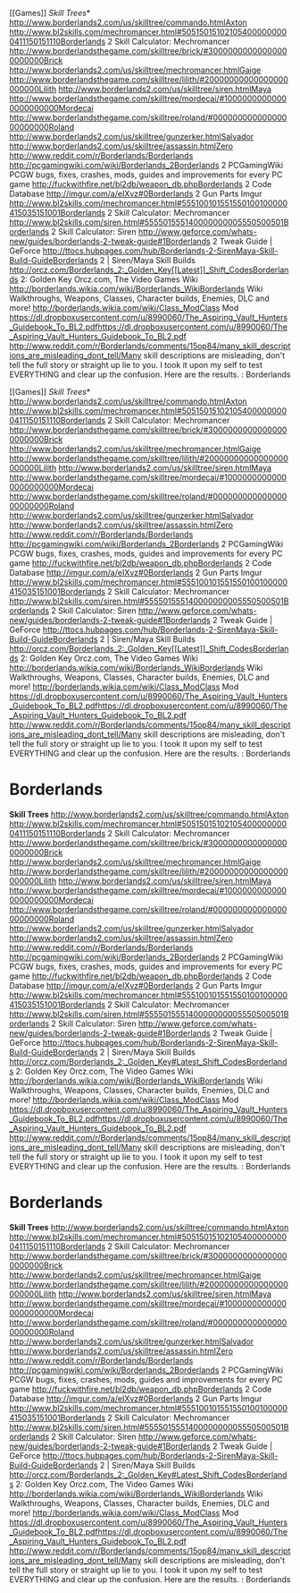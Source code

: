 [[Games]]
*Skill Trees**
http://www.borderlands2.com/us/skilltree/commando.htmlAxton
http://www.bl2skills.com/mechromancer.html#505150151021054000000000411150151110Borderlands 2 Skill Calculator: Mechromancer
http://www.borderlandsthegame.com/skilltree/brick/#30000000000000000000000Brick
http://www.borderlands2.com/us/skilltree/mechromancer.htmlGaige
http://www.borderlandsthegame.com/skilltree/lilith/#20000000000000000000000Lilith
http://www.borderlands2.com/us/skilltree/siren.htmlMaya
http://www.borderlandsthegame.com/skilltree/mordecai/#10000000000000000000000Mordecai
http://www.borderlandsthegame.com/skilltree/roland/#00000000000000000000000Roland
http://www.borderlands2.com/us/skilltree/gunzerker.htmlSalvador
http://www.borderlands2.com/us/skilltree/assassin.htmlZero
http://www.reddit.com/r/Borderlands/Borderlands
http://pcgamingwiki.com/wiki/Borderlands_2Borderlands 2 PCGamingWiki PCGW bugs, fixes, crashes, mods, guides and improvements for every PC game
http://fuckwithfire.net/bl2db/weapon_db.phpBorderlands 2 Code Database
http://imgur.com/a/eIXvz#0Borderlands 2 Gun Parts Imgur
http://www.bl2skills.com/mechromancer.html#555100101551550100100000415035151001Borderlands 2 Skill Calculator: Mechromancer
http://www.bl2skills.com/siren.html#555501555140000000005550500501Borderlands 2 Skill Calculator: Siren
http://www.geforce.com/whats-new/guides/borderlands-2-tweak-guide#1Borderlands 2 Tweak Guide | GeForce
http://ttocs.hubpages.com/hub/Borderlands-2-SirenMaya-Skill-Build-GuideBorderlands 2 | Siren/Maya Skill Builds
http://orcz.com/Borderlands_2:_Golden_Key[[Latest]]_Shift_CodesBorderlands 2: Golden Key Orcz.com, The Video Games Wiki
http://borderlands.wikia.com/wiki/Borderlands_WikiBorderlands Wiki Walkthroughs, Weapons, Classes, Character builds, Enemies, DLC and more!
http://borderlands.wikia.com/wiki/Class_ModClass Mod
https://dl.dropboxusercontent.com/u/8990060/The_Aspiring_Vault_Hunters_Guidebook_To_BL2.pdfhttps://dl.dropboxusercontent.com/u/8990060/The_Aspiring_Vault_Hunters_Guidebook_To_BL2.pdf
http://www.reddit.com/r/Borderlands/comments/15op84/many_skill_descriptions_are_misleading_dont_tell/Many skill descriptions are misleading, don't tell the full story or straight up lie to you. I took it upon my self to test EVERYTHING and clear up the confusion. Here are the results. : Borderlands


[[Games]]
*Skill Trees**
http://www.borderlands2.com/us/skilltree/commando.htmlAxton
http://www.bl2skills.com/mechromancer.html#505150151021054000000000411150151110Borderlands 2 Skill Calculator: Mechromancer
http://www.borderlandsthegame.com/skilltree/brick/#30000000000000000000000Brick
http://www.borderlands2.com/us/skilltree/mechromancer.htmlGaige
http://www.borderlandsthegame.com/skilltree/lilith/#20000000000000000000000Lilith
http://www.borderlands2.com/us/skilltree/siren.htmlMaya
http://www.borderlandsthegame.com/skilltree/mordecai/#10000000000000000000000Mordecai
http://www.borderlandsthegame.com/skilltree/roland/#00000000000000000000000Roland
http://www.borderlands2.com/us/skilltree/gunzerker.htmlSalvador
http://www.borderlands2.com/us/skilltree/assassin.htmlZero
http://www.reddit.com/r/Borderlands/Borderlands
http://pcgamingwiki.com/wiki/Borderlands_2Borderlands 2 PCGamingWiki PCGW bugs, fixes, crashes, mods, guides and improvements for every PC game
http://fuckwithfire.net/bl2db/weapon_db.phpBorderlands 2 Code Database
http://imgur.com/a/eIXvz#0Borderlands 2 Gun Parts Imgur
http://www.bl2skills.com/mechromancer.html#555100101551550100100000415035151001Borderlands 2 Skill Calculator: Mechromancer
http://www.bl2skills.com/siren.html#555501555140000000005550500501Borderlands 2 Skill Calculator: Siren
http://www.geforce.com/whats-new/guides/borderlands-2-tweak-guide#1Borderlands 2 Tweak Guide | GeForce
http://ttocs.hubpages.com/hub/Borderlands-2-SirenMaya-Skill-Build-GuideBorderlands 2 | Siren/Maya Skill Builds
http://orcz.com/Borderlands_2:_Golden_Key[[Latest]]_Shift_CodesBorderlands 2: Golden Key Orcz.com, The Video Games Wiki
http://borderlands.wikia.com/wiki/Borderlands_WikiBorderlands Wiki Walkthroughs, Weapons, Classes, Character builds, Enemies, DLC and more!
http://borderlands.wikia.com/wiki/Class_ModClass Mod
https://dl.dropboxusercontent.com/u/8990060/The_Aspiring_Vault_Hunters_Guidebook_To_BL2.pdfhttps://dl.dropboxusercontent.com/u/8990060/The_Aspiring_Vault_Hunters_Guidebook_To_BL2.pdf
http://www.reddit.com/r/Borderlands/comments/15op84/many_skill_descriptions_are_misleading_dont_tell/Many skill descriptions are misleading, don't tell the full story or straight up lie to you. I took it upon my self to test EVERYTHING and clear up the confusion. Here are the results. : Borderlands


# Borderlands

**Skill Trees**
http://www.borderlands2.com/us/skilltree/commando.htmlAxton
http://www.bl2skills.com/mechromancer.html#505150151021054000000000411150151110Borderlands 2 Skill Calculator: Mechromancer
http://www.borderlandsthegame.com/skilltree/brick/#30000000000000000000000Brick
http://www.borderlands2.com/us/skilltree/mechromancer.htmlGaige
http://www.borderlandsthegame.com/skilltree/lilith/#20000000000000000000000Lilith
http://www.borderlands2.com/us/skilltree/siren.htmlMaya
http://www.borderlandsthegame.com/skilltree/mordecai/#10000000000000000000000Mordecai
http://www.borderlandsthegame.com/skilltree/roland/#00000000000000000000000Roland
http://www.borderlands2.com/us/skilltree/gunzerker.htmlSalvador
http://www.borderlands2.com/us/skilltree/assassin.htmlZero
http://www.reddit.com/r/Borderlands/Borderlands
http://pcgamingwiki.com/wiki/Borderlands_2Borderlands 2 PCGamingWiki PCGW bugs, fixes, crashes, mods, guides and improvements for every PC game
http://fuckwithfire.net/bl2db/weapon_db.phpBorderlands 2 Code Database
http://imgur.com/a/eIXvz#0Borderlands 2 Gun Parts Imgur
http://www.bl2skills.com/mechromancer.html#555100101551550100100000415035151001Borderlands 2 Skill Calculator: Mechromancer
http://www.bl2skills.com/siren.html#555501555140000000005550500501Borderlands 2 Skill Calculator: Siren
http://www.geforce.com/whats-new/guides/borderlands-2-tweak-guide#1Borderlands 2 Tweak Guide | GeForce
http://ttocs.hubpages.com/hub/Borderlands-2-SirenMaya-Skill-Build-GuideBorderlands 2 | Siren/Maya Skill Builds
http://orcz.com/Borderlands_2:_Golden_Key#Latest_Shift_CodesBorderlands 2: Golden Key Orcz.com, The Video Games Wiki
http://borderlands.wikia.com/wiki/Borderlands_WikiBorderlands Wiki Walkthroughs, Weapons, Classes, Character builds, Enemies, DLC and more!
http://borderlands.wikia.com/wiki/Class_ModClass Mod
https://dl.dropboxusercontent.com/u/8990060/The_Aspiring_Vault_Hunters_Guidebook_To_BL2.pdfhttps://dl.dropboxusercontent.com/u/8990060/The_Aspiring_Vault_Hunters_Guidebook_To_BL2.pdf
http://www.reddit.com/r/Borderlands/comments/15op84/many_skill_descriptions_are_misleading_dont_tell/Many skill descriptions are misleading, don't tell the full story or straight up lie to you. I took it upon my self to test EVERYTHING and clear up the confusion. Here are the results. : Borderlands


# Borderlands

**Skill Trees**
http://www.borderlands2.com/us/skilltree/commando.htmlAxton
http://www.bl2skills.com/mechromancer.html#505150151021054000000000411150151110Borderlands 2 Skill Calculator: Mechromancer
http://www.borderlandsthegame.com/skilltree/brick/#30000000000000000000000Brick
http://www.borderlands2.com/us/skilltree/mechromancer.htmlGaige
http://www.borderlandsthegame.com/skilltree/lilith/#20000000000000000000000Lilith
http://www.borderlands2.com/us/skilltree/siren.htmlMaya
http://www.borderlandsthegame.com/skilltree/mordecai/#10000000000000000000000Mordecai
http://www.borderlandsthegame.com/skilltree/roland/#00000000000000000000000Roland
http://www.borderlands2.com/us/skilltree/gunzerker.htmlSalvador
http://www.borderlands2.com/us/skilltree/assassin.htmlZero
http://www.reddit.com/r/Borderlands/Borderlands
http://pcgamingwiki.com/wiki/Borderlands_2Borderlands 2 PCGamingWiki PCGW bugs, fixes, crashes, mods, guides and improvements for every PC game
http://fuckwithfire.net/bl2db/weapon_db.phpBorderlands 2 Code Database
http://imgur.com/a/eIXvz#0Borderlands 2 Gun Parts Imgur
http://www.bl2skills.com/mechromancer.html#555100101551550100100000415035151001Borderlands 2 Skill Calculator: Mechromancer
http://www.bl2skills.com/siren.html#555501555140000000005550500501Borderlands 2 Skill Calculator: Siren
http://www.geforce.com/whats-new/guides/borderlands-2-tweak-guide#1Borderlands 2 Tweak Guide | GeForce
http://ttocs.hubpages.com/hub/Borderlands-2-SirenMaya-Skill-Build-GuideBorderlands 2 | Siren/Maya Skill Builds
http://orcz.com/Borderlands_2:_Golden_Key#Latest_Shift_CodesBorderlands 2: Golden Key Orcz.com, The Video Games Wiki
http://borderlands.wikia.com/wiki/Borderlands_WikiBorderlands Wiki Walkthroughs, Weapons, Classes, Character builds, Enemies, DLC and more!
http://borderlands.wikia.com/wiki/Class_ModClass Mod
https://dl.dropboxusercontent.com/u/8990060/The_Aspiring_Vault_Hunters_Guidebook_To_BL2.pdfhttps://dl.dropboxusercontent.com/u/8990060/The_Aspiring_Vault_Hunters_Guidebook_To_BL2.pdf
http://www.reddit.com/r/Borderlands/comments/15op84/many_skill_descriptions_are_misleading_dont_tell/Many skill descriptions are misleading, don't tell the full story or straight up lie to you. I took it upon my self to test EVERYTHING and clear up the confusion. Here are the results. : Borderlands
